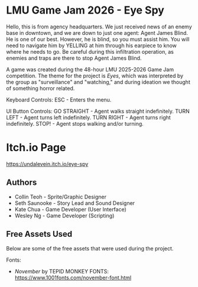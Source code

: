 # LMU Game Jam 2026 - Eye Spy

Hello, this is from agency headquarters. We just received news of an enemy base in downtown, and we are down to just one agent: Agent James Blind. He is one of our best. However, he is blind, so you must assist him. You will need to navigate him by YELLING at him through his earpiece to know where he needs to go. Be careful during this infiltration operation, as enemies and traps are there to stop Agent James Blind.

A game was created during the 48-hour LMU 2025-2026 Game Jam competition. The theme for the project is *Eyes*, which was interpreted by the group as "surveillance" and "watching," and during ideation we thought of something horror related. 

Keyboard Controls: 
ESC - Enters the menu.

UI Button Controls: 
GO STRAIGHT - Agent walks straight indefinitely. 
TURN LEFT - Agent turns left indefinitely. 
TURN RIGHT - Agent turns right indefinitely. 
STOP! - Agent stops walking and/or turning. 

# Itch.io Page
https://undalevein.itch.io/eye-spy

## Authors
- Collin Teoh - Sprite/Graphic Designer
- Seth Saunooke - Story Lead and Sound Designer
- Kate Chua - Game Developer (User Interface)
- Wesley Ng - Game Developer (Scripting)

## Free Assets Used

Below are some of the free assets that were used during the project.

Fonts:
- *November* by TEPID MONKEY FONTS: https://www.1001fonts.com/november-font.html
